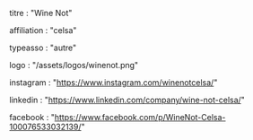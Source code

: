 titre : "Wine Not"

affiliation : "celsa"

typeasso : "autre"

logo : "/assets/logos/winenot.png"

instagram : "https://www.instagram.com/winenotcelsa/"

linkedin : "https://www.linkedin.com/company/wine-not-celsa/"

facebook : "https://www.facebook.com/p/WineNot-Celsa-100076533032139/"

